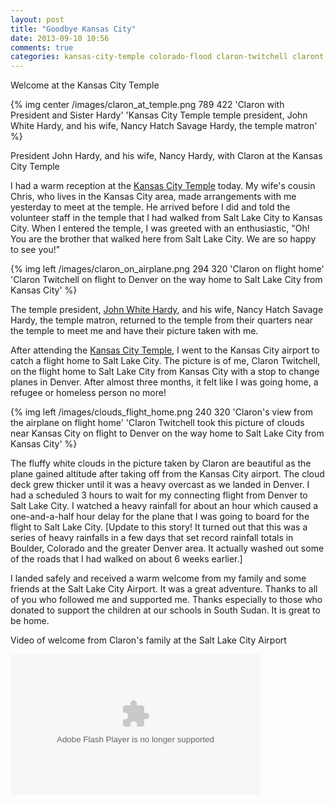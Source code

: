 ```yaml
---
layout: post
title: "Goodbye Kansas City"
date: 2013-09-10 10:56
comments: true
categories: kansas-city-temple colorado-flood claron-twitchell claront refugee homeless
---
```

Welcome at the Kansas City Temple

{% img center /images/claron_at_temple.png 789 422 'Claron with President and Sister Hardy' 'Kansas City Temple temple president, John White Hardy, and his wife, Nancy Hatch Savage Hardy, the temple matron' %}

President John Hardy, and his wife, Nancy Hardy, with Claron at the Kansas City Temple

I had a warm reception at the [Kansas City Temple](http://www.ldschurchtemples.com/kansascity/) today.  My wife's cousin Chris, who lives in the Kansas City area, made arrangements with me yesterday to meet at the temple.  He arrived before I did and told the volunteer staff in the temple that I had walked from Salt Lake City to Kansas City.  When I entered the temple, I was greeted with an enthusiastic, "Oh! You are the brother that walked here from Salt Lake City.  We are so happy to see you!"

{% img left /images/claron_on_airplane.png 294 320 'Claron on flight home' 'Claron Twitchell on flight to Denver on the way home to Salt Lake City from Kansas City' %}

The temple president, [John White Hardy](http://www.ldschurchnews.com/articles/61070/New-temple-presidents.html), and his wife, Nancy Hatch Savage Hardy, the temple matron, returned to the temple from their quarters near the temple to meet me and have their picture taken with me.

After attending the [Kansas City Temple](http://follow.claront.com/blog/2013/09/05/kansas-city-temple/), I went to the Kansas City airport to catch a flight home to Salt Lake City.  The picture is of me, Claron Twitchell, on the flight home to Salt Lake City from Kansas City with a stop to change planes in Denver.  After almost three months, it felt like I was going home, a refugee or homeless person no more!

{% img left /images/clouds_flight_home.png 240 320 'Claron's view from the airplane on flight home' 'Claron Twitchell took this picture of clouds near Kansas City on flight to Denver on the way home to Salt Lake City from Kansas City' %}

The fluffy white clouds in the picture taken by Claron are beautiful as the plane gained altitude after taking off from the Kansas City airport.  The cloud deck grew thicker until it was a heavy overcast as we landed in Denver.  I had a scheduled 3 hours to wait for my connecting flight from Denver to Salt Lake City.  I watched a heavy rainfall for about an hour which caused a one-and-a-half hour delay for the plane that I was going to board for the flight to Salt Lake City.  [Update to this story!  It turned out that this was a series of heavy rainfalls in a few days that set record rainfall totals in Boulder, Colorado and the greater Denver area.  It actually washed out some of the roads that I had walked on about 6 weeks earlier.]

I landed safely and received a warm welcome from my family and some friends at the Salt Lake City Airport.  It was a great adventure.  Thanks to all of you who followed me and supported me.  Thanks especially to those who donated to support the children at our schools in South Sudan.  It is great to be home.  

Video of welcome from Claron's family at the Salt Lake City Airport

<object type="application/x-shockwave-flash" width="400" height="225" data="https://www.flickr.com/apps/video/stewart.swf" classid="clsid:D27CDB6E-AE6D-11cf-96B8-444553540000"><param name="flashvars" value="intl_lang=en-US&photo_secret=4c69b6073a&photo_id=14561416956"></param><param name="movie" value="https://www.flickr.com/apps/video/stewart.swf"></param><param name="bgcolor" value="#000000"></param><param name="allowFullScreen" value="true"></param><embed type="application/x-shockwave-flash" src="https://www.flickr.com/apps/video/stewart.swf" bgcolor="#000000" allowfullscreen="true" flashvars="intl_lang=en-US&photo_secret=4c69b6073a&photo_id=14561416956" width="400" height="225"></embed></object>

